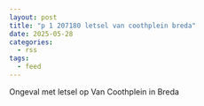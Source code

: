 ```yaml
---
layout: post
title: "p 1 207180 letsel van coothplein breda"
date: 2025-05-28
categories: 
  - rss
tags: 
  - feed
---
```


Ongeval met letsel op Van Coothplein in Breda
